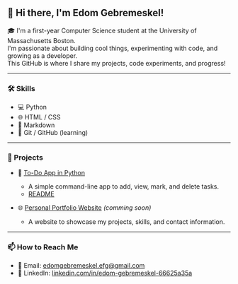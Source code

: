 ## 👋 Hi there, I'm Edom Gebremeskel!

🎓 I'm a first-year Computer Science student at the University of Massachusetts Boston.  
I'm passionate about building cool things, experimenting with code, and growing as a developer.  
This GitHub is where I share my projects, code experiments, and progress!

---

### 🛠️ Skills
- 💻 Python
- 🌐 HTML / CSS
- 📄 Markdown
- 🐙 Git / GitHub (learning)

---

### 📂 Projects

- 🔨 [To-Do App in Python](https://github.com/edomgebremeskel/todo_python)
  - A simple command-line app to add, view, mark, and delete tasks.
  - [README](https://github.com/edomgebremeskel/todo_python/blob/main/README.md)
    
- 🌐 [Personal Portfolio Website](#) *(comming soon)*
  - A website to showcase my projects, skills, and contact information.

---

### 📫 How to Reach Me
- 📧 Email: edomgebremeskel.efg@gmail.com
- 💼 LinkedIn: [linkedin.com/in/edom-gebremeskel-66625a35a](https://linkedin.com/in/edom-gebremeskel-66625a35a)


<!--
**edomgebremeskel/edomgebremeskel** is a ✨ _special_ ✨ repository because its `README.md` (this file) appears on your GitHub profile.

Here are some ideas to get you started:

- 🔭 I’m currently working on ...
- 🌱 I’m currently learning ...
- 👯 I’m looking to collaborate on ...
- 🤔 I’m looking for help with ...
- 💬 Ask me about ...
- 📫 How to reach me: ...
- 😄 Pronouns: ...
- ⚡ Fun fact: ...
-->
